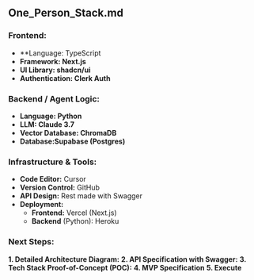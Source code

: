 ## One_Person_Stack.md

### Frontend:
+ **Language: TypeScript
+ **Framework: Next.js** 
+ **UI Library: shadcn/ui**
+ **Authentication: Clerk Auth**

### Backend / Agent Logic:
+ **Language: Python**
+ **LLM: Claude 3.7**
+ **Vector Database: ChromaDB**
+ **Database:Supabase (Postgres)**

### Infrastructure & Tools:
+ **Code Editor:** Cursor
+ **Version Control:** GitHub
+ **API Design:** Rest made with Swagger
+ **Deployment:**
    + **Frontend:** Vercel (Next.js)
    + **Backend** (Python): Heroku

### Next Steps:
**1. Detailed Architecture Diagram:** 
**2. API Specification with Swagger:** 
**3. Tech Stack Proof-of-Concept (POC):** 
**4. MVP Specification**
**5. Execute**
